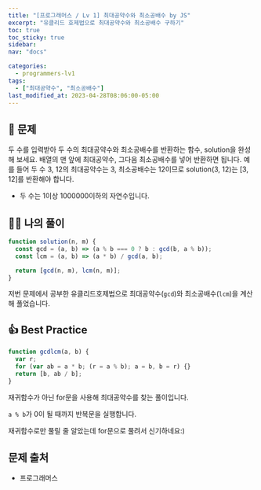 ```yaml
---
title: "[프로그래머스 / Lv 1] 최대공약수와 최소공배수 by JS"
excerpt: "유클리드 호제법으로 최대공약수와 최소공배수 구하기"
toc: true
toc_sticky: true
sidebar:
nav: "docs"

categories:
  - programmers-lv1
tags:
  - ["최대공약수", "최소공배수"]
last_modified_at: 2023-04-28T08:06:00-05:00
---
```


## 📄 문제

두 수를 입력받아 두 수의 최대공약수와 최소공배수를 반환하는 함수, solution을 완성해 보세요. 배열의 맨 앞에 최대공약수, 그다음 최소공배수를 넣어 반환하면 됩니다. 예를 들어 두 수 3, 12의 최대공약수는 3, 최소공배수는 12이므로 solution(3, 12)는 [3, 12]를 반환해야 합니다.

- 두 수는 1이상 1000000이하의 자연수입니다.

## 🙋‍♀️ 나의 풀이

```js
function solution(n, m) {
  const gcd = (a, b) => (a % b === 0 ? b : gcd(b, a % b));
  const lcm = (a, b) => (a * b) / gcd(a, b);

  return [gcd(n, m), lcm(n, m)];
}
```

저번 문제에서 공부한 유클리드호제법으로 최대공약수(`gcd`)와 최소공배수(`lcm`)을 계산해 풀었습니다.

## 👍 Best Practice

```js
function gcdlcm(a, b) {
  var r;
  for (var ab = a * b; (r = a % b); a = b, b = r) {}
  return [b, ab / b];
}
```

재귀함수가 아닌 for문을 사용해 최대공약수를 찾는 풀이입니다.

`a % b`가 0이 될 때까지 반복문을 실행합니다.

재귀함수로만 풀릴 줄 알았는데 for문으로 풀려서 신기하네요:)

## 문제 출처

- 프로그래머스
